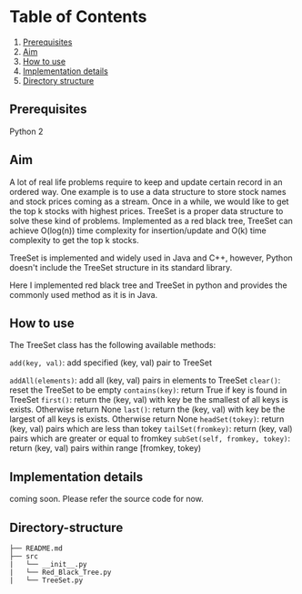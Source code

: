 # Table of Contents
1. [Prerequisites](README.md#Prerequisites)
2. [Aim](README.md#Aim)
3. [How to use](README.md#How-to-use)
4. [Implementation details](README.md#Implementation-details)
5. [Directory structure](README.md#directory-structure)


## Prerequisites

Python 2

## Aim

A lot of real life problems require to keep and update certain record in an ordered way.
One example is to use a data structure to store stock names and stock prices coming as a stream.
Once in a while, we would like to get the top k stocks with highest prices.
TreeSet is a proper data structure to solve these kind of problems. Implemented as a red black tree,
TreeSet can achieve O(log(n)) time complexity for insertion/update and O(k) time complexity to get the top k stocks.


TreeSet is implemented and widely used in Java and C++, however, Python doesn't include the TreeSet structure in its 
standard library.

Here I implemented red black tree and TreeSet in python and provides the commonly used method as it is in Java.


## How to use

The TreeSet class has the following available methods:


`add(key, val)`: add specified (key, val) pair to TreeSet


`addAll(elements)`: add all (key, val) pairs in elements to TreeSet
`clear()`: reset the TreeSet to be empty
`contains(key)`: return True if key is found in TreeSet
`first()`: return the (key, val) with key be the smallest of all keys is exists. Otherwise return None
`last()`: return the (key, val) with key be the largest of all keys is exists. Otherwise return None
`headSet(tokey)`: return (key, val) pairs which are less than tokey
`tailSet(fromkey)`: return (key, val) pairs which are greater or equal to fromkey
`subSet(self, fromkey, tokey)`: return (key, val) pairs within range [fromkey, tokey)



## Implementation details
coming soon.
Please refer the source code for now.



## Directory-structure


    ├── README.md 
    ├── src
    |   └── __init__.py
    |   └── Red_Black_Tree.py
    |   └── TreeSet.py	

	